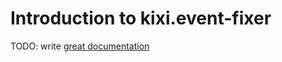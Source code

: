 # Introduction to kixi.event-fixer

TODO: write [great documentation](http://jacobian.org/writing/what-to-write/)

